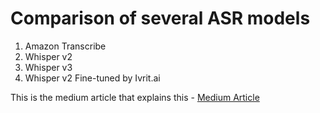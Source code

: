 # Comparison of several ASR models

1. Amazon Transcribe
2. Whisper v2
3. Whisper v3
4. Whisper v2 Fine-tuned by Ivrit.ai

This is the medium article that explains this - [Medium Article](https://medium.com/@DormanDaniel/comparing-whisper-whisper-ft-and-amazon-transcribe-for-hebrew-e297846bdd24)
